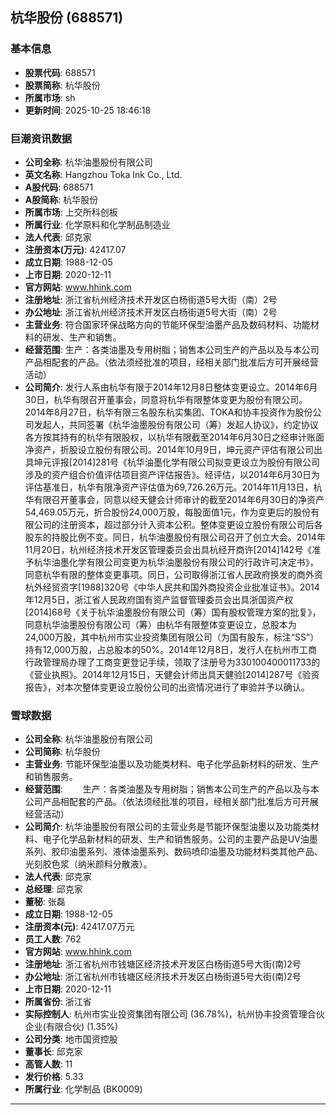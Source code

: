 ## 杭华股份 (688571)

### 基本信息

- **股票代码**: 688571
- **股票简称**: 杭华股份
- **所属市场**: sh
- **更新时间**: 2025-10-25 18:46:18

### 巨潮资讯数据

- **公司全称**: 杭华油墨股份有限公司
- **英文名称**: Hangzhou Toka Ink Co., Ltd.
- **A股代码**: 688571
- **A股简称**: 杭华股份
- **所属市场**: 上交所科创板
- **所属行业**: 化学原料和化学制品制造业
- **法人代表**: 邱克家
- **注册资本(万元)**: 42417.07
- **成立日期**: 1988-12-05
- **上市日期**: 2020-12-11
- **官方网站**: www.hhink.com
- **注册地址**: 浙江省杭州经济技术开发区白杨街道5号大街（南）2号
- **办公地址**: 浙江省杭州经济技术开发区白杨街道5号大街（南）2号
- **主营业务**: 符合国家环保战略方向的节能环保型油墨产品及数码材料、功能材料的研发、生产和销售。
- **经营范围**: 生产：各类油墨及专用树脂；销售本公司生产的产品以及与本公司产品相配套的产品。（依法须经批准的项目，经相关部门批准后方可开展经营活动）
- **公司简介**: 发行人系由杭华有限于2014年12月8日整体变更设立。2014年6月30日，杭华有限召开董事会，同意将杭华有限整体变更为股份有限公司。2014年8月27日，杭华有限三名股东杭实集团、TOKA和协丰投资作为股份公司发起人，共同签署《杭华油墨股份有限公司（筹）发起人协议》，约定协议各方按其持有的杭华有限股权，以杭华有限截至2014年6月30日之经审计账面净资产，折股设立股份有限公司。2014年10月9日，坤元资产评估有限公司出具坤元评报[2014]281号《杭华油墨化学有限公司拟变更设立为股份有限公司涉及的资产组合价值评估项目资产评估报告》。经评估，以2014年6月30日为评估基准日，杭华有限净资产评估值为69,726.26万元。2014年11月13日，杭华有限召开董事会，同意以经天健会计师审计的截至2014年6月30日的净资产54,469.05万元，折合股份24,000万股，每股面值1元，作为变更后的股份有限公司的注册资本，超过部分计入资本公积。整体变更设立股份有限公司后各股东的持股比例不变。同日，杭华油墨股份有限公司召开了创立大会。2014年11月20日，杭州经济技术开发区管理委员会出具杭经开商许[2014]142号《准予杭华油墨化学有限公司变更为杭华油墨股份有限公司的行政许可决定书》，同意杭华有限的整体变更事项。同日，公司取得浙江省人民政府换发的商外资杭外经贸资字[1988]320号《中华人民共和国外商投资企业批准证书》。2014年12月5日，浙江省人民政府国有资产监督管理委员会出具浙国资产权[2014]68号《关于杭华油墨股份有限公司（筹）国有股权管理方案的批复》，同意杭华油墨股份有限公司（筹）由杭华有限整体变更设立，总股本为24,000万股，其中杭州市实业投资集团有限公司（为国有股东，标注“SS”）持有12,000万股，占总股本的50%。2014年12月8日，发行人在杭州市工商行政管理局办理了工商变更登记手续，领取了注册号为330100400011733的《营业执照》。2014年12月15日，天健会计师出具天健验[2014]287号《验资报告》，对本次整体变更设立股份公司的出资情况进行了审验并予以确认。

### 雪球数据

- **公司全称**: 杭华油墨股份有限公司
- **公司简称**: 杭华股份
- **主营业务**: 节能环保型油墨以及功能类材料、电子化学品新材料的研发、生产和销售服务。
- **经营范围**: 　　生产：各类油墨及专用树脂；销售本公司生产的产品以及与本公司产品相配套的产品。（依法须经批准的项目，经相关部门批准后方可开展经营活动）
- **公司简介**: 杭华油墨股份有限公司的主营业务是节能环保型油墨以及功能类材料、电子化学品新材料的研发、生产和销售服务。公司的主要产品是UV油墨系列、胶印油墨系列、液体油墨系列、数码喷印油墨及功能材料类其他产品、光刻胶色浆（纳米颜料分散液）。
- **法人代表**: 邱克家
- **总经理**: 邱克家
- **董秘**: 张磊
- **成立日期**: 1988-12-05
- **注册资本(元)**: 42417.07万元
- **员工人数**: 762
- **官方网站**: www.hhink.com
- **注册地址**: 浙江省杭州市钱塘区经济技术开发区白杨街道5号大街(南)2号
- **办公地址**: 浙江省杭州市钱塘区经济技术开发区白杨街道5号大街(南)2号
- **上市日期**: 2020-12-11
- **所属省份**: 浙江省
- **实际控制人**: 杭州市实业投资集团有限公司 (36.78%)，杭州协丰投资管理合伙企业(有限合伙) (1.35%)
- **公司分类**: 地市国资控股
- **董事长**: 邱克家
- **高管人数**: 11
- **发行价格**: 5.33
- **所属行业**: 化学制品 (BK0009)

---